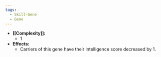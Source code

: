 ```yaml
---
tags:
  - Skill-Gene
  - Gene
---
```

- **[[Complexity]]:**
	- 1
- **Effects:**
	- Carriers of this gene have their intelligence score decreased by 1.